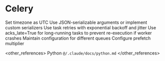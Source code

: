 # Celery

<preferences>
  Set timezone as UTC
  Use JSON-serializable arguments or implement custom serializers
  Use task retries with exponential backoff and jitter
  Use acks_late=True for long-running tasks to prevent re-execution if worker crashes
  Maintain configuration for different queues
  Configure prefetch multiplier
</preferences>

<other_references>
  Python `@/.claude/docs/python.md`
</other_references>
